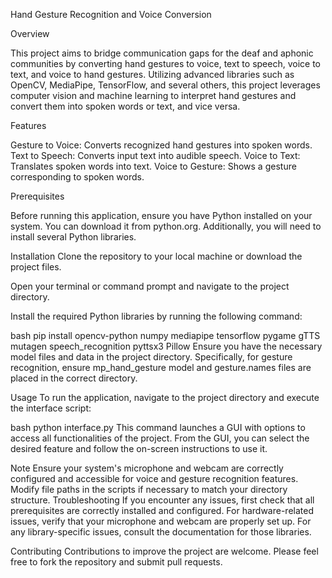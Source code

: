 Hand Gesture Recognition and Voice Conversion

Overview

This project aims to bridge communication gaps for the deaf and aphonic communities by converting hand gestures to voice, text to speech, voice to text, and voice to hand gestures. Utilizing advanced libraries such as OpenCV, MediaPipe, TensorFlow, and several others, this project leverages computer vision and machine learning to interpret hand gestures and convert them into spoken words or text, and vice versa.

Features

Gesture to Voice: Converts recognized hand gestures into spoken words.
Text to Speech: Converts input text into audible speech.
Voice to Text: Translates spoken words into text.
Voice to Gesture: Shows a gesture corresponding to spoken words.

Prerequisites

Before running this application, ensure you have Python installed on your system. You can download it from python.org. Additionally, you will need to install several Python libraries.

Installation
Clone the repository to your local machine or download the project files.

Open your terminal or command prompt and navigate to the project directory.

Install the required Python libraries by running the following command:

bash
pip install opencv-python numpy mediapipe tensorflow pygame gTTS mutagen speech_recognition pyttsx3 Pillow
Ensure you have the necessary model files and data in the project directory. Specifically, for gesture recognition, ensure mp_hand_gesture model and gesture.names files are placed in the correct directory.

Usage
To run the application, navigate to the project directory and execute the interface script:

bash
python interface.py
This command launches a GUI with options to access all functionalities of the project. From the GUI, you can select the desired feature and follow the on-screen instructions to use it.

Note
Ensure your system's microphone and webcam are correctly configured and accessible for voice and gesture recognition features.
Modify file paths in the scripts if necessary to match your directory structure.
Troubleshooting
If you encounter any issues, first check that all prerequisites are correctly installed and configured. For hardware-related issues, verify that your microphone and webcam are properly set up. For any library-specific issues, consult the documentation for those libraries.

Contributing
Contributions to improve the project are welcome. Please feel free to fork the repository and submit pull requests.
